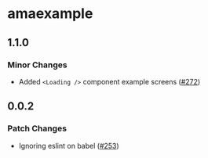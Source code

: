 # amaexample

## 1.1.0

### Minor Changes

- Added `<Loading />` component example screens ([#272](https://github.com/FormidableLabs/react-native-ama/pull/272))

## 0.0.2

### Patch Changes

- Ignoring eslint on babel ([#253](https://github.com/FormidableLabs/react-native-ama/pull/253))
